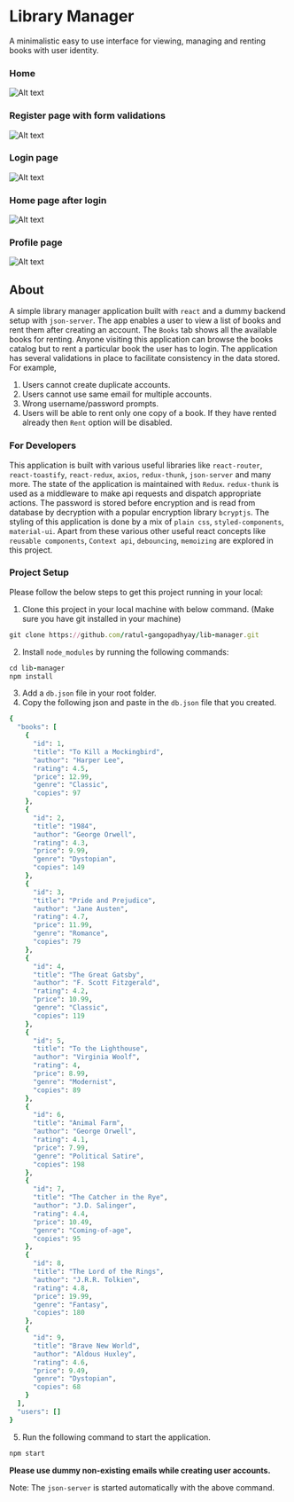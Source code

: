 # Library Manager
A minimalistic easy to use interface for viewing, managing and renting books with user identity.
### Home
![Alt text](image.png)
### Register page with form validations
![Alt text](image-3.png)
### Login page
![Alt text](image-1.png)
### Home page after login
![Alt text](image-4.png)
### Profile page
![Alt text](image-5.png)

## About
A simple library manager application built with `react` and a dummy backend setup with `json-server`. The app enables a user to view a list of books and rent them after creating an account. The `Books` tab shows all the available books for renting. Anyone visiting this application can browse the books catalog but to rent a particular book the user has to login. The application has several validations in place to facilitate consistency in the data stored.
For example,
1. Users cannot create duplicate accounts.
2. Users cannot use same email for multiple accounts.
3. Wrong username/password prompts.
4. Users will be able to rent only one copy of a book. If they have rented already then `Rent` option will be disabled.

### For Developers
This application is built with various useful libraries like `react-router`, `react-toastify`, `react-redux`, `axios`, `redux-thunk`, `json-server` and many more. The state of the application is maintained with `Redux`. `redux-thunk` is used as a middleware to make api requests and dispatch appropriate actions. The password is stored before encryption and is read from database by decryption with a popular encryption library `bcryptjs`. The styling of this application is done by a mix of `plain css`, `styled-components`, `material-ui`. Apart from these various other useful react concepts like `reusable components`, `Context api`, `debouncing`, `memoizing` are explored in this project.

### Project Setup
Please follow the below steps to get this project running in your local:
1. Clone this project in your local machine with below command. (Make sure you have git installed in your machine)

```ruby
git clone https://github.com/ratul-gangopadhyay/lib-manager.git
```
2. Install `node_modules` by running the following commands:
```ruby
cd lib-manager
npm install
```

3. Add a `db.json` file in your root folder.
4. Copy the following json and paste in the `db.json` file that you created.

```ruby
{
  "books": [
    {
      "id": 1,
      "title": "To Kill a Mockingbird",
      "author": "Harper Lee",
      "rating": 4.5,
      "price": 12.99,
      "genre": "Classic",
      "copies": 97
    },
    {
      "id": 2,
      "title": "1984",
      "author": "George Orwell",
      "rating": 4.3,
      "price": 9.99,
      "genre": "Dystopian",
      "copies": 149
    },
    {
      "id": 3,
      "title": "Pride and Prejudice",
      "author": "Jane Austen",
      "rating": 4.7,
      "price": 11.99,
      "genre": "Romance",
      "copies": 79
    },
    {
      "id": 4,
      "title": "The Great Gatsby",
      "author": "F. Scott Fitzgerald",
      "rating": 4.2,
      "price": 10.99,
      "genre": "Classic",
      "copies": 119
    },
    {
      "id": 5,
      "title": "To the Lighthouse",
      "author": "Virginia Woolf",
      "rating": 4,
      "price": 8.99,
      "genre": "Modernist",
      "copies": 89
    },
    {
      "id": 6,
      "title": "Animal Farm",
      "author": "George Orwell",
      "rating": 4.1,
      "price": 7.99,
      "genre": "Political Satire",
      "copies": 198
    },
    {
      "id": 7,
      "title": "The Catcher in the Rye",
      "author": "J.D. Salinger",
      "rating": 4.4,
      "price": 10.49,
      "genre": "Coming-of-age",
      "copies": 95
    },
    {
      "id": 8,
      "title": "The Lord of the Rings",
      "author": "J.R.R. Tolkien",
      "rating": 4.8,
      "price": 19.99,
      "genre": "Fantasy",
      "copies": 180
    },
    {
      "id": 9,
      "title": "Brave New World",
      "author": "Aldous Huxley",
      "rating": 4.6,
      "price": 9.49,
      "genre": "Dystopian",
      "copies": 68
    }
  ],
  "users": []
}
```
5. Run the following command to start the application.
```ruby
npm start
```
**Please use dummy non-existing emails while creating user accounts.**

Note: The `json-server` is started automatically with the above command.




